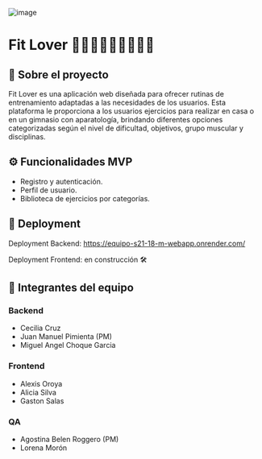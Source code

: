 ![image](https://github.com/user-attachments/assets/993e7ac2-d9ed-4d84-95a1-6e062dc40e25)

# Fit Lover 🏃‍➡️🏃🏻‍➡️🏃🏽‍♀️‍➡️
## 📌 Sobre el proyecto
Fit Lover es una aplicación web diseñada para ofrecer rutinas de entrenamiento adaptadas a las necesidades de los usuarios. Esta plataforma le proporciona a los usuarios ejercicios para realizar en casa o en un gimnasio con aparatología, brindando diferentes opciones categorizadas según el nivel de dificultad, objetivos, grupo muscular y disciplinas. 

## ⚙️ Funcionalidades MVP 
- Registro y autenticación.
- Perfil de usuario.
- Biblioteca de ejercicios por categorías.

## 🔗 Deployment
 Deployment Backend: https://equipo-s21-18-m-webapp.onrender.com/

 Deployment Frontend: en construcción 🛠️

## 👥 Integrantes del equipo

### Backend
- Cecilia Cruz
- Juan Manuel Pimienta (PM)
- Miguel Angel Choque Garcia

### Frontend
- Alexis Oroya
- Alicia Silva 
- Gaston Salas

### QA
- Agostina Belen Roggero (PM)
- Lorena Morón

